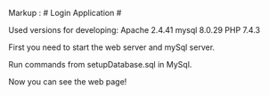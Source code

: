 Markup :  # Login Application #

Used versions for developing:
Apache 2.4.41
mysql 8.0.29
PHP 7.4.3

First you need to start the web server and mySql server.

Run commands from setupDatabase.sql in MySql.

Now you can see the web page!


